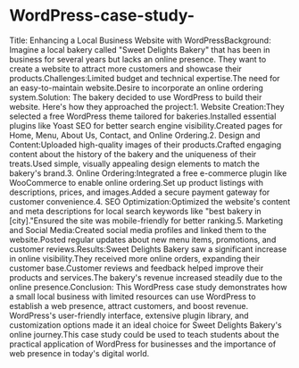 # WordPress-case-study-
Title: Enhancing a Local Business Website with WordPressBackground: Imagine a local bakery called "Sweet Delights Bakery" that has been in business for several years but lacks an online presence. They want to create a website to attract more customers and showcase their products.Challenges:Limited budget and technical expertise.The need for an easy-to-maintain website.Desire to incorporate an online ordering system.Solution: The bakery decided to use WordPress to build their website. Here's how they approached the project:1. Website Creation:They selected a free WordPress theme tailored for bakeries.Installed essential plugins like Yoast SEO for better search engine visibility.Created pages for Home, Menu, About Us, Contact, and Online Ordering.2. Design and Content:Uploaded high-quality images of their products.Crafted engaging content about the history of the bakery and the uniqueness of their treats.Used simple, visually appealing design elements to match the bakery's brand.3. Online Ordering:Integrated a free e-commerce plugin like WooCommerce to enable online ordering.Set up product listings with descriptions, prices, and images.Added a secure payment gateway for customer convenience.4. SEO Optimization:Optimized the website's content and meta descriptions for local search keywords like "best bakery in [city]."Ensured the site was mobile-friendly for better ranking.5. Marketing and Social Media:Created social media profiles and linked them to the website.Posted regular updates about new menu items, promotions, and customer reviews.Results:Sweet Delights Bakery saw a significant increase in online visibility.They received more online orders, expanding their customer base.Customer reviews and feedback helped improve their products and services.The bakery's revenue increased steadily due to the online presence.Conclusion: This WordPress case study demonstrates how a small local business with limited resources can use WordPress to establish a web presence, attract customers, and boost revenue. WordPress's user-friendly interface, extensive plugin library, and customization options made it an ideal choice for Sweet Delights Bakery's online journey.This case study could be used to teach students about the practical application of WordPress for businesses and the importance of web presence in today's digital world.
